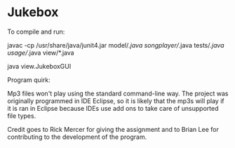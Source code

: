 # Jukebox

To compile and run:

javac -cp /usr/share/java/junit4.jar model/*.java songplayer/*.java tests/*.java usage/*.java view/*.java

java view.JukeboxGUI

Program quirk:

Mp3 files won't play using the standard command-line way. The project was originally programmed in IDE Eclipse, so it is likely that the mp3s will play if it is ran in Eclipse because IDEs use add ons to take care of unsupported file types. 

Credit goes to Rick Mercer for giving the assignment and to Brian Lee for contributing to the development of the program.
